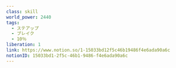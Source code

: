 ```yaml
---
class: skill
world_power: 2440
tags:
  - ステアップ
  - ブレイク
  - 10％
liberation: 1
link: https://www.notion.so/1-15033bd12f5c46b19486f4e6ada90a6c
notionID: 15033bd1-2f5c-46b1-9486-f4e6ada90a6c
---
```

